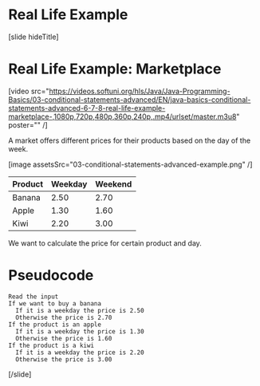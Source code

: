 # Real Life Example

[slide hideTitle]
# Real Life Example: Marketplace

[video src="https://videos.softuni.org/hls/Java/Java-Programming-Basics/03-conditional-statements-advanced/EN/java-basics-conditional-statements-advanced-6-7-8-real-life-example-marketplace-,1080p,720p,480p,360p,240p,.mp4/urlset/master.m3u8" poster="" /]

A market offers different prices for their products based on the day of the week.

[image assetsSrc="03-conditional-statements-advanced-example.png" /]

|Product|Weekday|Weekend| 
|-------|-------|-------|
|Banana|2.50|2.70|
|Apple|1.30|1.60|
|Kiwi|2.20|3.00|

We want to calculate the price for certain product and day.

# Pseudocode

```
Read the input 
If we want to buy a banana
  If it is a weekday the price is 2.50
  Otherwise the price is 2.70
If the product is an apple
  If it is a weekday the price is 1.30
  Otherwise the price is 1.60
If the product is a kiwi
  If it is a weekday the price is 2.20
  Otherwise the price is 3.00
``` 
[/slide]
